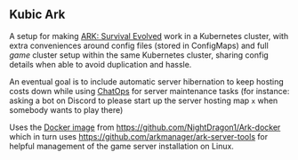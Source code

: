 ## Kubic Ark

A setup for making [ARK: Survival Evolved](https://store.steampowered.com/app/346110/ARK_Survival_Evolved) work in a Kubernetes cluster, with extra conveniences around config files (stored in ConfigMaps) and full *game* cluster setup within the same Kubernetes cluster, sharing config details when able to avoid duplication and hassle.

An eventual goal is to include automatic server hibernation to keep hosting costs down while using [ChatOps](https://docs.stackstorm.com/chatops/chatops.html) for server maintenance tasks (for instance: asking a bot on Discord to please start up the server hosting map `x` when somebody wants to play there)

Uses the [Docker image](https://hub.docker.com/r/nightdragon1/ark-docker) from https://github.com/NightDragon1/Ark-docker which in turn uses https://github.com/arkmanager/ark-server-tools for helpful management of the game server installation on Linux.
